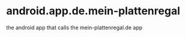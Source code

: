 android.app.de.mein-plattenregal
================================

the android app that calls the mein-plattenregal.de app
